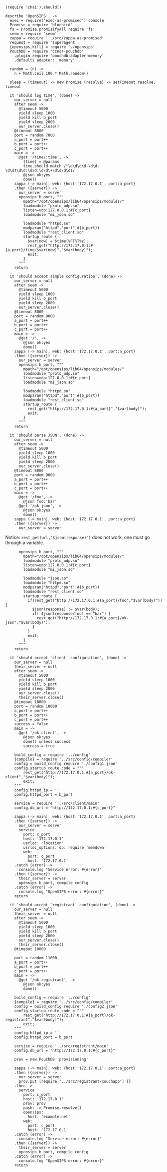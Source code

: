     (require 'chai').should()

    describe 'OpenSIPS', ->
      exec = require('exec-as-promised') console
      Promise = require 'bluebird'
      fs = Promise.promisifyAll require 'fs'
      seem = require 'seem'
      zappa = require '../src/zappa-as-promised'
      request = require 'superagent'
      {opensips,kill} = require './opensips'
      PouchDB = require 'ccnq4-pouchdb'
        .plugin require 'pouchdb-adapter-memory'
        .defaults adapter: 'memory'

      random = (n) ->
        n + Math.ceil 100 * Math.random()

      sleep = (timeout) -> new Promise (resolve) -> setTimeout resolve, timeout

      it 'should log time', (done) ->
        our_server = null
        after seem ->
          @timeout 5000
          yield sleep 1000
          yield kill b_port
          yield sleep 2000
          our_server.close()
        @timeout 8000
        port = random 7000
        a_port = port++
        b_port = port++
        c_port = port++
        main = ->
          @get '/time/:time', ->
            {time} = @params
            time.should.match /^\d\d\d\d-\d\d-\d\dT\d\d:\d\d:\d\d\+\d\d\d\d$/
            @json ok:yes
            done()
        zappa (-> main), web: {host:'172.17.0.1', port:a_port}
        .then ({server}) ->
          our_server = server
          opensips b_port, """
            mpath="/opt/opensips/lib64/opensips/modules/"
            loadmodule "proto_udp.so"
            listen=udp:127.0.0.1:#{c_port}
            loadmodule "mi_json.so"

            loadmodule "httpd.so"
            modparam("httpd","port",#{b_port})
            loadmodule "rest_client.so"
            startup_route {
              $var(now) = $time(%FT%T%z);
              rest_get("http://172.17.0.1:#{a_port}/time/$var(now)","$var(body)");
              exit;
            }
          """
        return

      it 'should accept simple configuration', (done) ->
        our_server = null
        after seem ->
          @timeout 5000
          yield sleep 1000
          yield kill b_port
          yield sleep 2000
          our_server.close()
        @timeout 8000
        port = random 8000
        a_port = port++
        b_port = port++
        c_port = port++
        main = ->
          @get '/', ->
            @json ok:yes
            done()
        zappa (-> main), web: {host:'172.17.0.1', port:a_port}
        .then ({server}) ->
          our_server = server
          opensips b_port, """
            mpath="/opt/opensips/lib64/opensips/modules/"
            loadmodule "proto_udp.so"
            listen=udp:127.0.0.1:#{c_port}
            loadmodule "mi_json.so"

            loadmodule "httpd.so"
            modparam("httpd","port",#{b_port})
            loadmodule "rest_client.so"
            startup_route {
              rest_get("http://172.17.0.1:#{a_port}","$var(body)");
              exit;
            }
          """
        return

      it 'should parse JSON', (done) ->
        our_server = null
        after seem ->
          @timeout 5000
          yield sleep 1000
          yield kill b_port
          yield sleep 2000
          our_server.close()
        @timeout 8000
        port = random 9000
        a_port = port++
        b_port = port++
        c_port = port++
        main = ->
          @get '/foo', ->
            @json foo:'bar'
          @get '/ok-json', ->
            @json ok:yes
            done()
        zappa (-> main), web: {host:'172.17.0.1', port:a_port}
        .then ({server}) ->
          our_server = server

Notice: `rest_get(url,"$json(response)")` does not work, one must go through a variable.

          opensips b_port, """
            mpath="/opt/opensips/lib64/opensips/modules/"
            loadmodule "proto_udp.so"
            listen=udp:127.0.0.1:#{c_port}
            loadmodule "mi_json.so"

            loadmodule "json.so"
            loadmodule "httpd.so"
            modparam("httpd","port",#{b_port})
            loadmodule "rest_client.so"
            startup_route {
              if(rest_get("http://172.17.0.1:#{a_port}/foo","$var(body)")) {
                $json(response) := $var(body);
                if( $json(response/foo) == "bar") {
                  rest_get("http://172.17.0.1:#{a_port}/ok-json","$var(body)");
                }
              }
              exit;
            }
          """
        return

      it 'should accept `client` configuration', (done) ->
        our_server = null
        their_server = null
        after seem ->
          @timeout 5000
          yield sleep 1000
          yield kill b_port
          yield sleep 2000
          our_server.close()
          their_server.close()
        @timeout 10000
        port = random 10000
        a_port = port++
        b_port = port++
        c_port = port++
        success = false
        main = ->
          @get '/ok-client', ->
            @json ok:yes
            done() unless success
            success = true

        build_config = require '../config'
        {compile} = require '../src/config/compiler'
        config = build_config require './config1.json'
        config.startup_route_code = """
            rest_get("http://172.17.0.1:#{a_port}/ok-client","$var(body)");
            exit;
        """
        config.httpd_ip = ''
        config.httpd_port = b_port

        service = require '../src/client/main'
        config.db_url = "http://172.17.0.1:#{c_port}"

        zappa (-> main), web: {host:'172.17.0.1', port:a_port}
        .then ({server}) ->
          our_server = server
          service
            port: c_port
            host: '172.17.0.1'
            usrloc: 'location'
            usrloc_options: db: require 'memdown'
            web:
              port: c_port
              host: '172.17.0.1'
        .catch (error) ->
          console.log "Service error: #{error}"
        .then ({server}) ->
          their_server = server
          opensips b_port, compile config
        .catch (error) ->
          console.log "OpenSIPS error: #{error}"
        return

      it 'should accept `registrant` configuration', (done) ->
        our_server = null
        their_server = null
        after seem ->
          @timeout 5000
          yield sleep 1000
          yield kill b_port
          yield sleep 2000
          our_server.close()
          their_server.close()
        @timeout 10000

        port = random 11000
        a_port = port++
        b_port = port++
        c_port = port++
        main = ->
          @get '/ok-registrant', ->
            @json ok:yes
            done()

        build_config = require '../config'
        {compile} = require '../src/config/compiler'
        config = build_config require './config2.json'
        config.startup_route_code = """
            rest_get("http://172.17.0.1:#{a_port}/ok-registrant","$var(body)");
            exit;
        """
        config.httpd_ip = ''
        config.httpd_port = b_port

        service = require '../src/registrant/main'
        config.db_url = "http://172.17.0.1:#{c_port}"

        prov = new PouchDB 'provisioning'

        zappa (-> main), web: {host:'172.17.0.1', port:a_port}
        .then ({server}) ->
          our_server = server
          prov.put (require '../src/registrant/couchapp') {}
        .then ->
          service
            port: c_port
            host: '172.17.0.1'
            prov: prov
            push: -> Promise.resolve()
            opensips:
              host: 'example.net'
            web:
              port: c_port
              host: '172.17.0.1'
        .catch (error) ->
          console.log "Service error: #{error}"
        .then ({server}) ->
          their_server = server
          opensips b_port, compile config
        .catch (error) ->
          console.log "OpenSIPS error: #{error}"
        return

